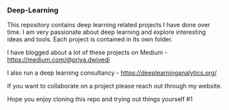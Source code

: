 ### Deep-Learning

This repository contains deep learning related projects I have done over time. I am very passionate about deep learning and explore interesting ideas and tools. Each project is contained in its own folder.

I have blogged about a lot of these projects on Medium - https://medium.com/@priya.dwivedi

I also run a deep learning consultancy - https://deeplearninganalytics.org/

If you want to collaborate on a project please reach out through my website.

Hope you enjoy cloning this repo and trying out things yourself
#1

